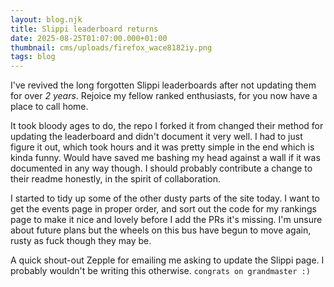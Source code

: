 ```yaml
---
layout: blog.njk
title: Slippi leaderboard returns
date: 2025-08-25T01:07:00.000+01:00
thumbnail: cms/uploads/firefox_wace8182iy.png
tags: blog
---
```

I've revived the long forgotten Slippi leaderboards after not updating them for over *2 years*. Rejoice my fellow ranked enthusiasts, for you now have a place to call home.

It took bloody ages to do, the repo I forked it from changed their method for updating the leaderboard and didn't document it very well. I had to just figure it out, which took hours and it was pretty simple in the end which is kinda funny. Would have saved me bashing my head against a wall if it was documented in any way though. I should probably contribute a change to their readme honestly, in the spirit of collaboration.

I started to tidy up some of the other dusty parts of the site today. I want to get the events page in proper order, and sort out the code for my rankings page to make it nice and lovely before I add the PRs it's missing. I'm unsure about future plans but the wheels on this bus have begun to move again, rusty as fuck though they may be.

A quick shout-out Zepple for emailing me asking to update the Slippi page. I probably wouldn't be writing this otherwise. `congrats on grandmaster :)`
